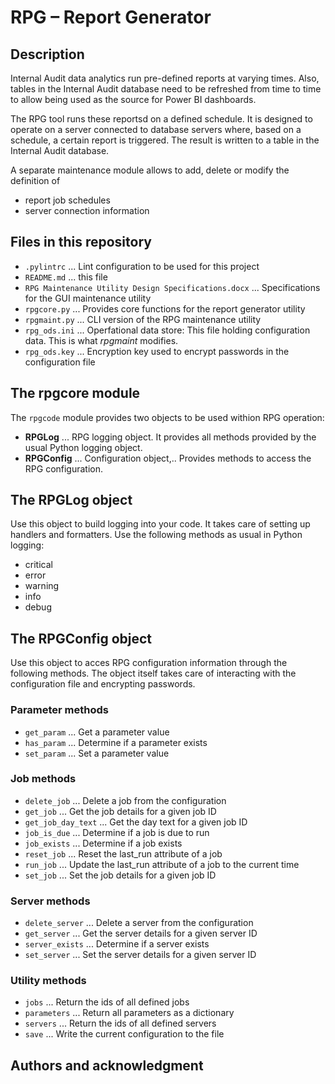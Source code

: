 # RPG – Report Generator

## Description

Internal Audit data analytics run pre-defined reports at varying times. Also, tables in the Internal Audit database need to be refreshed from time to time to allow being used as the source for Power BI dashboards.

The RPG tool runs these reportsd on a defined schedule. It is designed to operate on a server connected to database servers where, based on a schedule, a certain report is triggered. The result is written to a table in the Internal Audit database.

A separate maintenance module allows to add, delete or modify the definition of

* report job schedules
* server connection information

## Files in this repository

* `.pylintrc` ... Lint configuration to be used for this project
* `README.md` ... this file
* `RPG Maintenance Utility Design Specifications.docx` ... Specifications for the GUI maintenance utility
* `rpgcore.py` ... Provides core functions for the report generator utility
* `rpgmaint.py` ... CLI version of the RPG maintenance utility
* `rpg_ods.ini` ... Operfational data store: This file holding configuration data. This is what *rpgmaint* modifies.
* `rpg_ods.key` ... Encryption key used to encrypt passwords in the configuration file

## The rpgcore module

The `rpgcode` module provides two objects to be used withion RPG operation:

* **RPGLog** ... RPG logging object. It provides all methods provided by the usual Python logging object.
* **RPGConfig** ... Configuration object,.. Provides methods to access the RPG configuration.

## The RPGLog object

Use this object to build logging into your code. It takes care of setting up handlers and formatters. Use the following methods as usual in Python logging:

* critical
* error
* warning
* info
* debug

## The RPGConfig object

Use this object to acces RPG configuration information through the following methods. The object itself takes care of interacting with the configuration file and encrypting passwords.

### Parameter methods

* `get_param` ... Get a parameter value
* `has_param` ... Determine if a parameter exists
* `set_param` ... Set a parameter value

### Job methods

* `delete_job` ... Delete a job from the configuration
* `get_job` ... Get the job details for a given job ID
* `get_job_day_text` ... Get the day text for a given job ID
* `job_is_due` ... Determine if a job is due to run
* `job_exists` ... Determine if a job exists
* `reset_job` ... Reset the last_run attribute of a job
* `run_job` ... Update the last_run attribute of a job to the current time
* `set_job` ... Set the job details for a given job ID

### Server methods

* `delete_server` ... Delete a server from the configuration
* `get_server` ... Get the server details for a given server ID
* `server_exists` ... Determine if a server exists
* `set_server` ... Set the server details for a given server ID

### Utility methods

* `jobs` ... Return the ids of all defined jobs
* `parameters` ... Return all parameters as a dictionary
* `servers` ... Return the ids of all defined servers
* `save` ... Write the current configuration to the file

## Authors and acknowledgment
